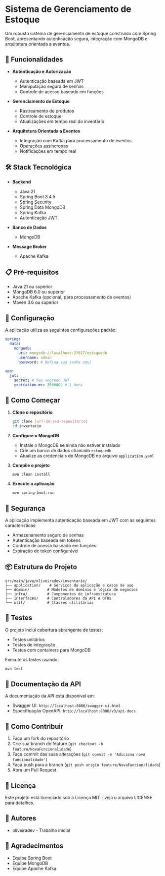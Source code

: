 # Sistema de Gerenciamento de Estoque

Um robusto sistema de gerenciamento de estoque construído com Spring Boot, apresentando autenticação segura, integração com MongoDB e arquitetura orientada a eventos.

## 🚀 Funcionalidades

- **Autenticação e Autorização**
  - Autenticação baseada em JWT
  - Manipulação segura de senhas
  - Controle de acesso baseado em funções

- **Gerenciamento de Estoque**
  - Rastreamento de produtos
  - Controle de estoque
  - Atualizações em tempo real do inventário

- **Arquitetura Orientada a Eventos**
  - Integração com Kafka para processamento de eventos
  - Operações assíncronas
  - Notificações em tempo real

## 🛠️ Stack Tecnológica

- **Backend**
  - Java 21
  - Spring Boot 3.4.5
  - Spring Security
  - Spring Data MongoDB
  - Spring Kafka
  - Autenticação JWT

- **Banco de Dados**
  - MongoDB

- **Message Broker**
  - Apache Kafka

## 📋 Pré-requisitos

- Java 21 ou superior
- MongoDB 6.0 ou superior
- Apache Kafka (opcional, para processamento de eventos)
- Maven 3.6 ou superior

## 🔧 Configuração

A aplicação utiliza as seguintes configurações padrão:

```yaml
spring:
  data:
    mongodb:
      uri: mongodb://localhost:27017/estoquedb
      username: admin
      password: # Defina sua senha aqui

app:
  jwt:
    secret: # Seu segredo JWT
    expiration-ms: 3600000 # 1 hora
```

## 🚀 Como Começar

1. **Clone o repositório**
   ```bash
   git clone [url-do-seu-repositorio]
   cd inventario
   ```

2. **Configure o MongoDB**
   - Instale o MongoDB se ainda não estiver instalado
   - Crie um banco de dados chamado `estoquedb`
   - Atualize as credenciais do MongoDB no arquivo `application.yaml`

3. **Compile o projeto**
   ```bash
   mvn clean install
   ```

4. **Execute a aplicação**
   ```bash
   mvn spring-boot:run
   ```

## 🔐 Segurança

A aplicação implementa autenticação baseada em JWT com as seguintes características:
- Armazenamento seguro de senhas
- Autenticação baseada em tokens
- Controle de acesso baseado em funções
- Expiração de token configurável

## 📦 Estrutura do Projeto

```
src/main/java/oliveiradev/inventario/
├── application/    # Serviços da aplicação e casos de uso
├── domain/        # Modelos de domínio e lógica de negócios
├── infra/         # Componentes de infraestrutura
├── interfaces/    # Controladores da API e DTOs
└── util/          # Classes utilitárias
```

## 🧪 Testes

O projeto inclui cobertura abrangente de testes:
- Testes unitários
- Testes de integração
- Testes com containers para MongoDB

Execute os testes usando:
```bash
mvn test
```

## 📝 Documentação da API

A documentação da API está disponível em:
- Swagger UI: `http://localhost:8080/swagger-ui.html`
- Especificação OpenAPI: `http://localhost:8080/v3/api-docs`

## 🤝 Como Contribuir

1. Faça um fork do repositório
2. Crie sua branch de feature (`git checkout -b feature/NovaFuncionalidade`)
3. Faça commit das suas alterações (`git commit -m 'Adiciona nova funcionalidade'`)
4. Faça push para a branch (`git push origin feature/NovaFuncionalidade`)
5. Abra um Pull Request

## 📄 Licença

Este projeto está licenciado sob a Licença MIT - veja o arquivo LICENSE para detalhes.

## 👥 Autores

- oliveiradev - Trabalho inicial

## 🙏 Agradecimentos

- Equipe Spring Boot
- Equipe MongoDB
- Equipe Apache Kafka 
